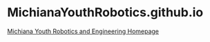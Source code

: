 # MichianaYouthRobotics.github.io
[Michiana Youth Robotics and Engineering Homepage](https://michianayouthrobotics.github.io)
